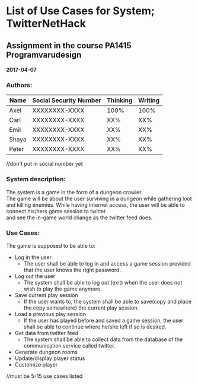 # List of Use Cases for System; TwitterNetHack

## Assignment in the course PA1415 Programvarudesign  

#### 2017-04-07

### Authors:
Name    | Social Security Number | Thinking | Writing |
--------|------------------------|----------|---------|
Axel    | XXXXXXXX-XXXX	         | 100%     | 100%    |
Carl    | XXXXXXXX-XXXX	         | XX%      | XX%     |
Emil    | XXXXXXXX-XXXX	         | XX%      | XX%     |
Shaya   | XXXXXXXX-XXXX	         | XX%      | XX%     |
Peter   | XXXXXXXX-XXXX	         | XX%      | XX%     |

//don't put in social number yet


### System description:
The system is a game in the form of a dungeon crawler.  
The game will be about the user surviving in a dungeon while gathering loot and killing enemies.
While having internet access, the user will be able to connect his/hers game session to twitter  
and see the in-game world change as the twitter feed does.
 

### Use Cases:
The game is supposed to be able to:
- Log in the user
	- The user shall be able to log in and access a game session provided that the user knows the right password.
- Log out the user
	- The system shall be able to log out (exit) when the user does not wish to play the game anymore.
- Save current play session
	- If the user wants to, the system shall be able to save(copy and place the copy somewhere) the current play session.
- Load a previous play session
	- If the user has played before and saved a game session, the user shall be able to continue where he/she left if so is desired.
- Get data from twitter feed
	- The system shall be able to collect data from the database of the communication service called twitter.
- Generate dungeon rooms
- Update/display player status
- Customize player

//must be  5-15 use cases listed   

